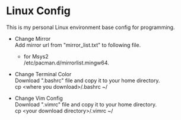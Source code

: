 # Linux Config
This is my personal Linux environment base config for programming.

*   Change Mirror  
	Add mirror url from "mirror_list.txt" to following file.
	*	for Msys2  
		/etc/pacman.d/mirrorlist.mingw64.  
	
*   Change Terminal Color  
	Download ".bashrc" file and copy it to your home directory.  
	cp \<where you download\>/.bashrc ~/
	
*	Change Vim Config  
	Download ".vimrc" file and copy it to your home directory.  
	cp \<your download directory\>/.vimrc ~/
